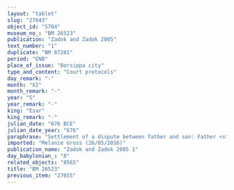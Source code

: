 ```yaml
---
layout: "tablet"
slug: "27643"
object_id: "5704"
museum_no_: "BM 26523"
publication: "Zadok and Zadok 2005"
text_number: "1"
duplicate: "BM 87281"
period: "ENB"
place_of_issue: "Borsippa city"
type_and_content: "Court protocols"
day_remark: "-"
month: "XI"
month_remark: "-"
year: "5"
year_remark: "-"
king: "Esar"
king_remark: "-"
julian_date: "676 BCE"
julian_date_year: "676"
paraphrase: "Settlement of a dispute between father and son: Father <strong>B</strong> and his son <strong>A</strong> have mutually agreed upon (<em>gamālu </em>D, see comment Zadok and Zadok 2005: 626&ndash;7) that 735 square cubits (183.75 m<sup>2</sup>) of land located in front of the city gate which has been given to <strong>C<sub>1</sub> </strong>as well as 392 square cubits (98 m<sup>2</sup>) of a house bordering on the house of <strong>D</strong> which have been given to <strong>C<sub>2</sub></strong>, together with 4 minas of silver, belong to <strong>A</strong>. 8 witnesses (including &Scaron;ama&scaron;-zēru-iqī&scaron;a/Arkāt-ilī-damqāti, governor [<em>&scaron;ākin ṭēmi</em>] of Borsippa; Nab&ucirc;-nādin-&scaron;umi/Nūr-Papsukkal, temple-enterer [<em>ērib bīti</em>] and bishop [<em>&scaron;atammu</em>] of Ezida) and the scribe, also identified as writer of the tablet (<em>&scaron;āṭir ṭuppi</em>).<br /> &nbsp;<br /> <strong>A</strong> = Bēl-ikṣur/Zarātu; <strong>B</strong> = Zarātu, father of <strong>A</strong>; <strong>C1</strong> = &Scaron;a-Nab&ucirc;-&scaron;ū; <strong>C2</strong> = Silim-ilu; <strong>D</strong> = Useppi; Scribe = Bēl-ahhē-iddin/Barīhu<br /> &nbsp;<br /> &nbsp;"
imported: "Melanie Gross (26/05/2016)"
publication_name: "Zadok and Zadok 2005 1"
day_babylonian_: "8"
related_objects: "8565"
title: "BM 26523"
previous_item: "27655"
---
```

